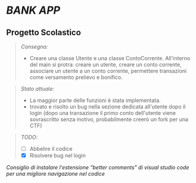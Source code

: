 # ***BANK APP***
## **Progetto Scolastico**
>*Consegna:*
>* Creare una classe Utente e una classe ContoCorrente. All'interno del main si protra: creare un utente, creare un conto corrente, associare un utente a un conto corrente, permettere transazioni come versamento prelievo e bonifico.

>*Stato attuale:*
>* La maggior parte delle funzioni è stata implementata.
>* trovato e risolto un bug nella sezione dedicata all'utente dopo il login (dopo una transazione il primo conto dell'utente viene sovrascritto senza motivo, probabilmente creerò un fork per una CTF)

>*TODO:*
>- [ ] Abbelire il codice
>- [x] Risolvere bug nel login

*Consiglio di instalare l'estensione "better comments" di visual studio code per una migliore navigazione nel codice*

